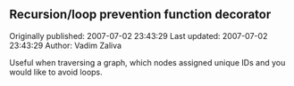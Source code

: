 ## Recursion/loop prevention function decorator 
Originally published: 2007-07-02 23:43:29 
Last updated: 2007-07-02 23:43:29 
Author: Vadim Zaliva 
 
Useful when traversing a graph, which nodes assigned unique IDs and you would like to avoid loops.